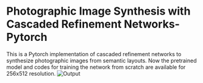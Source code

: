 # Photographic Image Synthesis with Cascaded Refinement Networks-Pytorch
This is a Pytorch implementation of cascaded refinement networks to synthesize photographic images from semantic layouts. Now the pretrained model and codes for training the network from scratch are available for 256x512 resolution.
![Output](https://github.com/Blade6570/Photographic-Image-Synthesis-with-Cascaded-Refinement-Networks--Pytorch-/blob/master/Screenshot_from.png?raw=true "Comparision with Original TensorFlow version")
